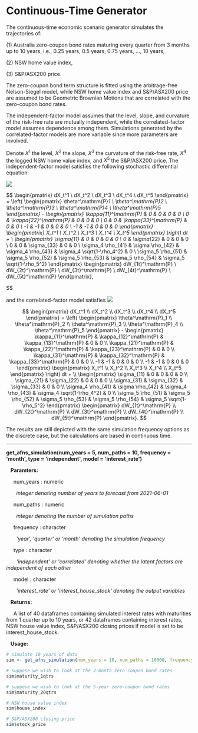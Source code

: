 # Continuous-Time Generator

The continuous-time economic scenario generator simulates the trajectories of: 

(1) Australia zero-coupon bond rates maturing every quarter from 3 months up to 10 years, i.e., 0.25 years, 0.5 years, 0.75 years, ..., 10 years, 

(2) NSW home value index,  

(3) S&P/ASX200 price. 

The zero-coupon bond term structure is fitted using the arbitrage-free Nelson-Siegel model, while NSW home value index and S&P/ASX200 price are assumed to be Geometric Brownian Motions that are correlated with the zero-coupon bond rates. 

The independent-factor model assumes that the level, slope, and curvature of the risk-free rate are mutually independent, while the correlated-factor model assumes dependence among them. Simulations generated by the correlated-factor models are more variable since more parameters are involved. 

Denote $X^1$ the level, $X^2$ the slope, $X^3$ the curvature of the risk-free rate, $X^4$ the logged NSW home value index, and $X^5$ the S&P/ASX200 price. The independent-factor model satisfies the following stochastic differential equation: 

![ ](https://latex.codecogs.com/svg.latex?\begin{pmatrix}&space;&space;&space;&space;&space;&space;&space;&space;dX_t^1&space;\\&space;dX_t^2&space;\\&space;dX_t^3&space;\\&space;dX_t^4&space;\\&space;dX_t^5\end{pmatrix}&space;=&space;\left(&space;\begin{pmatrix}&space;&space;&space;&space;&space;&space;&space;&space;\theta^\mathrm{P}_1&space;\\&space;\theta^\mathrm{P}_2&space;\\&space;\theta^\mathrm{P}_3&space;\\&space;\theta^\mathrm{P}_4&space;\\&space;\theta^\mathrm{P}_5\end{pmatrix}&space;-&space;\begin{pmatrix}&space;&space;&space;&space;&space;&space;&space;&space;\kappa_{11}^\mathrm{P}&space;&&space;0&space;&&space;0&space;&&space;0&space;&&space;0&space;\\&space;0&space;&&space;\kappa_{22}^\mathrm{P}&space;&&space;0&space;&&space;0&space;&&space;0&space;\\&space;0&space;&&space;0&space;&&space;\kappa_{33}^\mathrm{P}&space;&&space;0&space;&&space;0&space;\\&space;-1&space;&&space;-1&space;&&space;0&space;&&space;0&space;&&space;0&space;\\&space;-1&space;&&space;-1&space;&&space;0&space;&&space;0&space;&&space;0\end{pmatrix}&space;\begin{pmatrix}&space;&space;&space;&space;X_t^1&space;\\&space;X_t^2&space;\\&space;X_t^3&space;\\&space;X_t^4&space;\\&space;X_t^5\end{pmatrix}&space;\right)&space;dt&space;&plus;&space;\\&space;\begin{pmatrix}\sigma_{11}&space;&&space;0&space;&&space;0&space;&&space;0&space;&&space;0&space;\\&space;0&space;&&space;\sigma_{22}&space;&&space;0&space;&&space;0&space;&&space;0&space;\\&space;0&space;&&space;0&space;&&space;\sigma_{33}&space;&&space;0&space;&&space;0&space;\\&space;\sigma_4&space;\rho_{41}&space;&&space;\sigma&space;\rho_{42}&space;&&space;\sigma_4&space;\rho_{43}&space;&&space;\sigma_4&space;\sqrt{1-\rho_4^2}&space;&&space;0&space;\\&space;\sigma_5&space;\rho_{51}&space;&&space;\sigma_5&space;\rho_{52}&space;&&space;\sigma_5&space;\rho_{53}&space;&&space;\sigma_5&space;\rho_{54}&space;&&space;\sigma_5&space;\sqrt{1-\rho_5^2}\end{pmatrix}&space;\begin{pmatrix}dW_{1t}^\mathrm{P}&space;\\&space;dW_{2t}^\mathrm{P}&space;\\&space;dW_{3t}^\mathrm{P}&space;\\&space;dW_{4t}^\mathrm{P}&space;\\&space;dW_{5t}^\mathrm{P}\end{pmatrix},)

$$
\begin{pmatrix}
        dX_t^1 \\ dX_t^2 \\ dX_t^3 \\ dX_t^4 \\ dX_t^5
\end{pmatrix} = \left( \begin{pmatrix}
        \theta^\mathrm{P}_1 \\ \theta^\mathrm{P}_2 \\ \theta^\mathrm{P}_3 \\ \theta^\mathrm{P}_4 \\ \theta^\mathrm{P}_5
\end{pmatrix} - \begin{pmatrix}
        \kappa_{11}^\mathrm{P} & 0 & 0 & 0 & 0 \\ 0 & \kappa_{22}^\mathrm{P} & 0 & 0 & 0 \\ 0 & 0 & \kappa_{33}^\mathrm{P} & 0 & 0 \\ -1 & -1 & 0 & 0 & 0 \\ -1 & -1 & 0 & 0 & 0
\end{pmatrix} \begin{pmatrix}
    X_t^1 \\ X_t^2 \\ X_t^3 \\ X_t^4 \\ X_t^5
\end{pmatrix} \right) dt + \\ \begin{pmatrix}
\sigma_{11} & 0 & 0 & 0 & 0 \\ 0 & \sigma_{22} & 0 & 0 & 0 \\ 0 & 0 & \sigma_{33} & 0 & 0 \\ \sigma_4 \rho_{41} & \sigma \rho_{42} & \sigma_4 \rho_{43} & \sigma_4 \sqrt{1-\rho_4^2} & 0 \\ \sigma_5 \rho_{51} & \sigma_5 \rho_{52} & \sigma_5 \rho_{53} & \sigma_5 \rho_{54} & \sigma_5 \sqrt{1-\rho_5^2}
\end{pmatrix} \begin{pmatrix}
dW_{1t}^\mathrm{P} \\ dW_{2t}^\mathrm{P} \\ dW_{3t}^\mathrm{P} \\ dW_{4t}^\mathrm{P} \\ dW_{5t}^\mathrm{P}
\end{pmatrix},

$$

and the correlated-factor model satisfies ![](https://latex.codecogs.com/svg.image?\begin{pmatrix}&space;&space;&space;&space;&space;&space;&space;&space;dX_t^1&space;\\&space;dX_t^2&space;\\&space;dX_t^3&space;\\&space;dX_t^4&space;\\&space;dX_t^5\end{pmatrix}&space;=&space;\left(&space;\begin{pmatrix}&space;&space;&space;&space;&space;&space;&space;&space;\theta^\mathrm{P}_1&space;\\&space;\theta^\mathrm{P}_2&space;\\&space;\theta^\mathrm{P}_3&space;\\&space;\theta^\mathrm{P}_4&space;\\&space;\theta^\mathrm{P}_5\end{pmatrix}&space;-&space;\begin{pmatrix}&space;&space;&space;&space;&space;&space;&space;&space;\kappa_{11}^\mathrm{P}&space;&&space;\kappa_{12}^\mathrm{P}&space;&&space;\kappa_{13}^\mathrm{P}&space;&&space;0&space;&&space;0&space;\\&space;\kappa_{21}^\mathrm{P}&space;&&space;\kappa_{22}^\mathrm{P}&space;&&space;\kappa_{23}^\mathrm{P}&space;&&space;0&space;&&space;0&space;\\&space;\kappa_{31}^\mathrm{P}&space;&&space;\kappa_{32}^\mathrm{P}&space;&&space;\kappa_{33}^\mathrm{P}&space;&&space;0&space;&&space;0&space;\\&space;-1&space;&&space;-1&space;&&space;0&space;&&space;0&space;&&space;0&space;\\&space;-1&space;&&space;-1&space;&&space;0&space;&&space;0&space;&&space;0\end{pmatrix}&space;\begin{pmatrix}&space;&space;&space;&space;X_t^1&space;\\&space;X_t^2&space;\\&space;X_t^3&space;\\&space;X_t^4&space;\\&space;X_t^5\end{pmatrix}&space;\right)&space;dt&space;&plus;&space;\\&space;\begin{pmatrix}\sigma_{11}&space;&&space;0&space;&&space;0&space;&&space;0&space;&&space;0&space;\\&space;\sigma_{21}&space;&&space;\sigma_{22}&space;&&space;0&space;&&space;0&space;&&space;0&space;\\&space;\sigma_{31}&space;&&space;\sigma_{32}&space;&&space;\sigma_{33}&space;&&space;0&space;&&space;0&space;\\&space;\sigma_4&space;\rho_{41}&space;&&space;\sigma&space;\rho_{42}&space;&&space;\sigma_4&space;\rho_{43}&space;&&space;\sigma_4&space;\sqrt{1-\rho_4^2}&space;&&space;0&space;\\&space;\sigma_5&space;\rho_{51}&space;&&space;\sigma_5&space;\rho_{52}&space;&&space;\sigma_5&space;\rho_{53}&space;&&space;\sigma_5&space;\rho_{54}&space;&&space;\sigma_5&space;\sqrt{1-\rho_5^2}\end{pmatrix}&space;\begin{pmatrix}dW_{1t}^\mathrm{P}&space;\\&space;dW_{2t}^\mathrm{P}&space;\\&space;dW_{3t}^\mathrm{P}&space;\\&space;dW_{4t}^\mathrm{P}&space;\\&space;dW_{5t}^\mathrm{P}\end{pmatrix}.)


$$
\begin{pmatrix}
        dX_t^1 \\ dX_t^2 \\ dX_t^3 \\ dX_t^4 \\ dX_t^5
\end{pmatrix} = \left( \begin{pmatrix}
        \theta^\mathrm{P}_1 \\ \theta^\mathrm{P}_2 \\ \theta^\mathrm{P}_3 \\ \theta^\mathrm{P}_4 \\ \theta^\mathrm{P}_5
\end{pmatrix} - \begin{pmatrix}
        \kappa_{11}^\mathrm{P} & \kappa_{12}^\mathrm{P} & \kappa_{13}^\mathrm{P} & 0 & 0 \\ \kappa_{21}^\mathrm{P} & \kappa_{22}^\mathrm{P} & \kappa_{23}^\mathrm{P} & 0 & 0 \\ \kappa_{31}^\mathrm{P} & \kappa_{32}^\mathrm{P} & \kappa_{33}^\mathrm{P} & 0 & 0 \\ -1 & -1 & 0 & 0 & 0 \\ -1 & -1 & 0 & 0 & 0
\end{pmatrix} \begin{pmatrix}
    X_t^1 \\ X_t^2 \\ X_t^3 \\ X_t^4 \\ X_t^5
\end{pmatrix} \right) dt + \\ \begin{pmatrix}
\sigma_{11} & 0 & 0 & 0 & 0 \\ \sigma_{21} & \sigma_{22} & 0 & 0 & 0 \\ \sigma_{31} & \sigma_{32} & \sigma_{33} & 0 & 0 \\ \sigma_4 \rho_{41} & \sigma \rho_{42} & \sigma_4 \rho_{43} & \sigma_4 \sqrt{1-\rho_4^2} & 0 \\ \sigma_5 \rho_{51} & \sigma_5 \rho_{52} & \sigma_5 \rho_{53} & \sigma_5 \rho_{54} & \sigma_5 \sqrt{1-\rho_5^2}
\end{pmatrix} \begin{pmatrix}
dW_{1t}^\mathrm{P} \\ dW_{2t}^\mathrm{P} \\ dW_{3t}^\mathrm{P} \\ dW_{4t}^\mathrm{P} \\ dW_{5t}^\mathrm{P}
\end{pmatrix}.
$$

The results are still depicted with the same simulation frequency options as the discrete case, but the calculations are based in continuous time. 

---

**get_afns_simulation(num_years = 5, num_paths = 10, frequency = 'month', type = 'independent', model = 'interest_rate')**

&nbsp;&nbsp; **Paramters:**

&nbsp;&nbsp;&nbsp;&nbsp; num_years : numeric

&nbsp;&nbsp;&nbsp;&nbsp;&nbsp;&nbsp; *integer denoting number of years to forecast from 2021-06-01*

&nbsp;&nbsp;&nbsp;&nbsp; num_paths : numeric

&nbsp;&nbsp;&nbsp;&nbsp;&nbsp;&nbsp; *integer denoting the number of simulation paths*

&nbsp;&nbsp;&nbsp;&nbsp; frequency : character

&nbsp;&nbsp;&nbsp;&nbsp;&nbsp;&nbsp; *'year', 'quarter' or 'month' denoting the simulation frequency*

&nbsp;&nbsp;&nbsp;&nbsp; type : character

&nbsp;&nbsp;&nbsp;&nbsp;&nbsp;&nbsp; *'independent' or 'correlated' denoting whether the latent factors are independent of each other*

&nbsp;&nbsp;&nbsp;&nbsp; model : character

&nbsp;&nbsp;&nbsp;&nbsp;&nbsp;&nbsp; *'interest_rate' or 'interest_house_stock' denoting the output variables*

&nbsp;&nbsp; **Returns:**

&nbsp;&nbsp;&nbsp;&nbsp; A list of 40 dataframes containing simulated interest rates with maturities from 1 quarter up to 10 years, or 42 dataframes containing interest rates, NSW house value index, S&P/ASX200 closing prices if model is set to be interest_house_stock.  

&nbsp;&nbsp; **Usage:**

```r
# simulate 10 years of data 
sim <- get_afns_simulation(num_years = 10, num_paths = 10000, frequency = 'year', type = 'independent', model = 'interest_house_stock')

# suppose we wish to look at the 3-month zero-coupon bond rates
sim$maturity_1qtrs

# suppose we wish to look at the 5-year zero-coupon bond rates
sim$maturity_20qtrs

# NSW house value index 
sim$house_index

# S&P/ASX200 closing price 
sim$stock_price 
```

